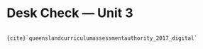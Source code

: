 # Desk Check &mdash; Unit 3



```{admonition} Unit 3 subject matter covered:

{cite}`queenslandcurriculumassessmentauthority_2017_digital`
```